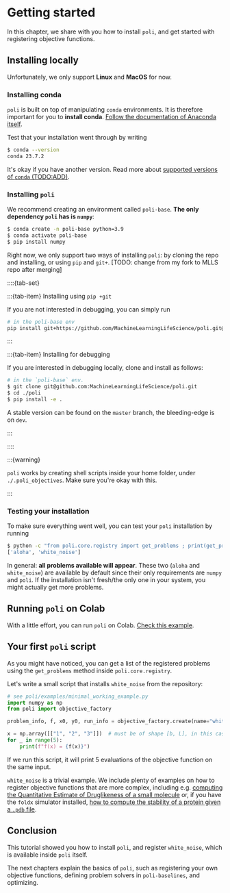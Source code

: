 # Getting started

In this chapter, we share with you how to install `poli`, and get started with registering objective functions.

## Installing locally

Unfortunately, we only support **Linux** and **MacOS** for now.

### Installing conda

`poli` is built on top of manipulating `conda` environments. It is therefore important for you to **install conda**. [Follow the documentation of Anaconda itself](https://conda.io/projects/conda/en/latest/user-guide/install/index.html).

Test that your installation went through by writing

```bash
$ conda --version
conda 23.7.2
```

It's okay if you have another version. Read more about [supported versions of `conda` (TODO:ADD)]().

### Installing `poli`

We recommend creating an environment called `poli-base`. **The only dependency `poli` has is `numpy`**:

```bash
$ conda create -n poli-base python=3.9
$ conda activate poli-base
$ pip install numpy
```

Right now, we only support two ways of installing `poli`: by cloning the repo and installing, or using `pip` and `git+`. [TODO: change from my fork to MLLS repo after merging]

::::{tab-set}

:::{tab-item} Installing using `pip +git`

If you are not interested in debugging, you can simply run

```bash
# in the poli-base env
pip install git+https://github.com/MachineLearningLifeScience/poli.git@master
```

:::

:::{tab-item} Installing for debugging

If you are interested in debugging locally, clone and install as follows: 

```bash
# in the `poli-base` env.
$ git clone git@github.com:MachineLearningLifeScience/poli.git
$ cd ./poli
$ pip install -e .
```

A stable version can be found on the `master` branch, the bleeding-edge is on `dev`.

:::

::::

:::{warning}

`poli` works by creating shell scripts inside your home folder, under `./.poli_objectives`. Make sure you're okay with this.

:::

### Testing your installation

To make sure everything went well, you can test your `poli` installation by running

```bash
$ python -c "from poli.core.registry import get_problems ; print(get_problems())"
['aloha', 'white_noise']
```
In general: **all problems available will appear**. These two (`aloha` and `white_noise`) are available by default since their only requirements are `numpy` and `poli`. If the installation isn't fresh/the only one in your system, you might actually get more problems.

## Running `poli` on Colab

With a little effort, you can run `poli` on Colab. [Check this example](https://colab.research.google.com/drive/1-IISCebWYfu0QhuCJ11wOag8aKOiPtls).


## Your first `poli` script

As you might have noticed, you can get a list of the registered problems using the `get_problems` method inside `poli.core.registry`.

Let's write a small script that installs `white_noise` from the repository:

```python
# see poli/examples/minimal_working_example.py
import numpy as np
from poli import objective_factory

problem_info, f, x0, y0, run_info = objective_factory.create(name="white_noise")

x = np.array([["1", "2", "3"]])  # must be of shape [b, L], in this case [1, 3].
for _ in range(5):
    print(f"f(x) = {f(x)}")
```

If we run this script, it will print 5 evaluations of the objective function on the same input.

`white_noise` is a trivial example. We include plenty of examples on how to register objective functions that are more complex, including e.g. [computing the Quantitative Estimate of Druglikeness of a small molecule](../using_poli/objective_repository/rdkit_qed.md) or, if you have the `foldx` simulator installed, [how to compute the stability of a protein given a `.pdb` file](../using_poli/optimization_examples/protein-stability-foldx/optimizing_protein_stability.ipynb).

## Conclusion

This tutorial showed you how to install `poli`, and register `white_noise`, which is available inside `poli` itself.

The next chapters explain the basics of `poli`, such as registering your own objective functions, defining problem solvers in `poli-baselines`, and optimizing.

